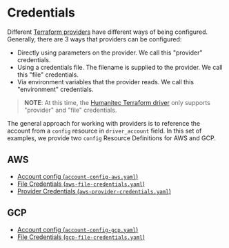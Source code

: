 # Credentials

Different [Terraform providers](https://developer.hashicorp.com/terraform/language/providers) have different ways of being configured. Generally, there are 3 ways that providers can be configured:

- Directly using parameters on the provider. We call this "provider" credentials.
- Using a credentials file. The filename is supplied to the provider. We call this "file" credentials.
- Via environment variables that the provider reads. We call this "environment" credentials.

> **NOTE**: At this time, the [Humanitec Terraform driver](https://developer.humanitec.com/integration-and-extensions/drivers/generic-drivers/terraform/) only supports "provider" and "file" credentials.

The general approach for working with providers is to reference the account from a `config` resource in `driver_account` field.  In this set of examples, we provide two `config` Resource Definitions for AWS and GCP.

## AWS

- [Account config (`account-config-aws.yaml`)](./account-config-aws.yaml)
- [File Credentials (`aws-file-credentials.yaml`)](./aws-provider-credentials.yaml)
- [Provider Credentials (`aws-provider-credentials.yaml`)](./aws-file-credentials.yaml)

## GCP

- [Account config (`account-config-gcp.yaml`)](./account-config-gcp.yaml)
- [File Credentials (`gcp-file-credentials.yaml`)](./gcp-file-credentials.yaml)